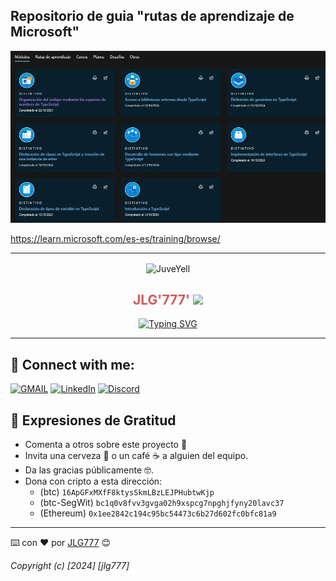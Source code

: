 ## Repositorio de guia "rutas de aprendizaje de Microsoft"

![Route](./Sin%20título.png)


https://learn.microsoft.com/es-es/training/browse/

<hr>
<div>
<p style = 'text-align:center'>
<img align="center" src="programador.png" alt="JuveYell" width="300px">
</p>
</div>

<h2 align="center" style="color:#CD5C5C">JLG'777' <img
src="https://github.com/blackcater/blackcater/raw/main/images/Hi.gif" height="22" /></h2>

<p align="center">
<a href="https://git.io/typing-svg"><img src="https://readme-typing-svg.demolab.com?font=Fira+Code&duration=4000&pause=1000&multiline=true&random=false&width=435&lines=Un+proyecto+creado+por+J0RG1T0" alt="Typing SVG" /></a>
</p>
<hr>

## 📧 Connect with me:

[![GMAIL](https://img.shields.io/badge/Gmail-Gmail?style=white&logo=Gmail&logoColor=white&color=%23EA4335)](proyectojlg777@gmail.com)
[![LinkedIn](https://img.shields.io/badge/LinkedIn-LinkedIn?style=white&logo=LinkedIn&logoColor=white&color=%230A66C2)](https://linkedin.com/in/)
[![Discord](https://img.shields.io/badge/Discord-Discord?style=white&logo=Discord&logoColor=white&color=%235865F2)](jorgeg777#9720)

## 🎁 Expresiones de Gratitud

- Comenta a otros sobre este proyecto 📢
- Invita una cerveza 🍺 o un café ☕ a alguien del equipo.
- Da las gracias públicamente 🤓.
- Dona con cripto a esta dirección:
  - (btc) `16ApGFxMXfF8ktysSkmLBzLEJPHubtwKjp`
  - (btc-SegWit) `bc1q0v8fvv3gvga02h9xspcg7npghjfyny20lavc37`
  - (Ethereum) `0x1ee2842c194c95bc54473c6b27d602fc0bfc81a9`

---

⌨️ con ❤️ por [JLG777](https://github.com/jlg777) 😊

_Copyright (c) [2024] [jlg777]_